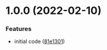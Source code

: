 # 1.0.0 (2022-02-10)


### Features

* initial code ([81e1301](https://github.com/mikaelkaron/fastify-openid-client/commit/81e130164eb3ef5b31bc2a23201dfe13f608050f))
